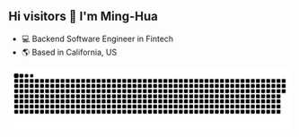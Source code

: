 ## Hi visitors 👋 I'm Ming-Hua
- 💻 Backend Software Engineer in Fintech
- 🌎 Based in California, US

<p align="center">
 <img width="1000" src="assets/github-snake.svg" alt="snake"/>
</p>
